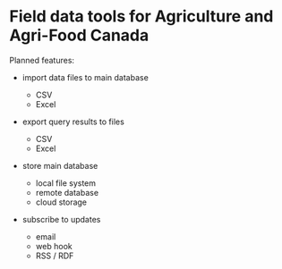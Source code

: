# Field data tools for Agriculture and Agri-Food Canada

Planned features:

- import data files to main database
  - CSV
  - Excel
  
- export query results to files
  - CSV
  - Excel

- store main database
  - local file system
  - remote database
  - cloud storage
  
- subscribe to updates
  - email
  - web hook
  - RSS / RDF
  
